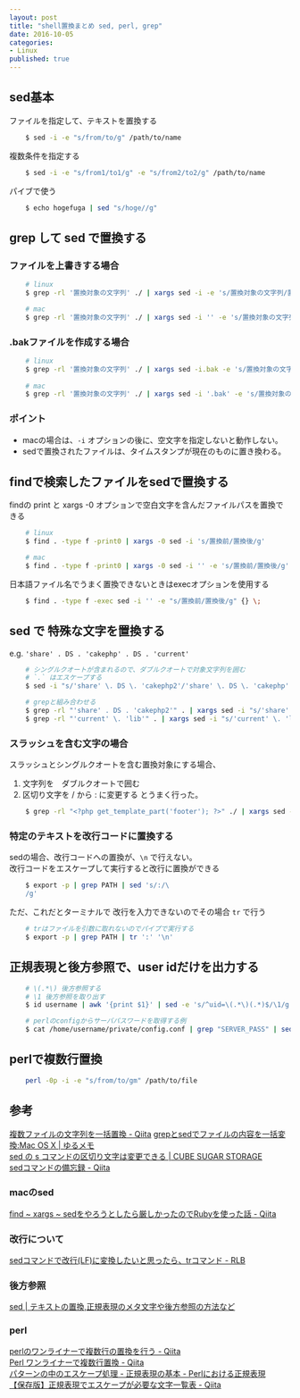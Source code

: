 ```yaml
---
layout: post
title: "shell置換まとめ sed, perl, grep"
date: 2016-10-05
categories: 
- Linux
published: true
---
```


## sed基本

ファイルを指定して、テキストを置換する

```sh
	$ sed -i -e "s/from/to/g" /path/to/name
```

複数条件を指定する

```sh
	$ sed -i -e "s/from1/to1/g" -e "s/from2/to2/g" /path/to/name
```

パイブで使う

```sh
	$ echo hogefuga | sed "s/hoge//g"
```



## grep して sed で置換する

### ファイルを上書きする場合

```sh
	# linux
	$ grep -rl '置換対象の文字列' ./ | xargs sed -i -e 's/置換対象の文字列/置換後の文字列/g'

	# mac
	$ grep -rl '置換対象の文字列' ./ | xargs sed -i '' -e 's/置換対象の文字列/置換後の文字列/g'
```

### .bakファイルを作成する場合

```sh
	# linux
	$ grep -rl '置換対象の文字列' ./ | xargs sed -i.bak -e 's/置換対象の文字列/置換後の文字列/g'
	
	# mac
	$ grep -rl '置換対象の文字列' ./ | xargs sed -i '.bak' -e 's/置換対象の文字列/置換後の文字列/g'
```

### ポイント
- macの場合は、`-i` オプションの後に、空文字を指定しないと動作しない。
- sedで置換されたファイルは、タイムスタンプが現在のものに置き換わる。



## findで検索したファイルをsedで置換する
findの print と  xargs -0 オプションで空白文字を含んだファイルパスを置換できる  

```sh
	# linux
	$ find . -type f -print0 | xargs -0 sed -i 's/置換前/置換後/g'

	# mac
	$ find . -type f -print0 | xargs -0 sed -i '' -e 's/置換前/置換後/g'
```


日本語ファイル名でうまく置換できないときはexecオプションを使用する

```sh
	$ find . -type f -exec sed -i '' -e "s/置換前/置換後/g" {} \;
```




## sed で 特殊な文字を置換する

e.g. `'share' . DS . 'cakephp' . DS . 'current'`

```sh
	# シングルクオートが含まれるので、ダブルクオートで対象文字列を囲む
	# `.` はエスケープする
	$ sed -i "s/'share' \. DS \. 'cakephp2'/'share' \. DS \. 'cakephp' \. DS \. 'current'/g" ./sandbox.com/contact/index.php

	# grepと組み合わせる
	$ grep -rl "'share' . DS . 'cakephp2'" . | xargs sed -i "s/'share' \. DS \. 'cakephp2'/'share' \. DS \. 'cakephp' \. DS \. 'current'/g"
	$ grep -rl "'current' \. 'lib'" . | xargs sed -i "s/'current' \. 'lib'/'current' \. DS \. 'lib'/g"
```



### スラッシュを含む文字の場合
スラッシュとシングルクオートを含む置換対象にする場合、
1. 文字列を　ダブルクオートで囲む
2. 区切り文字を / から : に変更する
とうまく行った。

```sh
	$ grep -rl "<?php get_template_part('footer'); ?>" ./ | xargs sed -i '' -e "s:<?php get_template_part('footer'); ?>:<?php require_once TEMPLATEPATH . '/inc/pages/footer.php'; ?>:g"
```


  
### 特定のテキストを改行コードに置換する

sedの場合、改行コードへの置換が、`\n` で行えない。  
改行コードをエスケープして実行すると改行に置換ができる  

```sh
	$ export -p | grep PATH | sed 's/:/\
	/g'
```

ただ、これだとターミナルで 改行を入力できないのでその場合 `tr` で行う

```sh
	# trはファイルを引数に取れないのでパイプで実行する
	$ export -p | grep PATH | tr ':' '\n'
```



## 正規表現と後方参照で、user idだけを出力する

```sh
	# \(.*\) 後方参照する
	# \1 後方参照を取り出す
	$ id username | awk '{print $1}' | sed -e 's/^uid=\(.*\)(.*)$/\1/g'
```

```sh
	# perlのconfigからサーバパスワードを取得する例
	$ cat /home/username/private/config.conf | grep "SERVER_PASS" | sed -e "s/\tSERVER_PASS => '\(.*\)',/\1/"
```


## perlで複数行置換

```sh
	perl -0p -i -e "s/from/to/gm" /path/to/file
```


## 参考
[複数ファイルの文字列を一括置換 - Qiita](http://qiita.com/HayneRyo/items/f13f36b969d0ab029553)
[grepとsedでファイルの内容を一括変換:Mac OS X | ゆるメモ](http://notes.applifirst.jp/2014/06/09/43/)  
[sed の s コマンドの区切り文字は変更できる | CUBE SUGAR STORAGE](http://momijiame.tumblr.com/post/68363821454/sed-%E3%81%AE-s-%E3%82%B3%E3%83%9E%E3%83%B3%E3%83%89%E3%81%AE%E5%8C%BA%E5%88%87%E3%82%8A%E6%96%87%E5%AD%97%E3%81%AF%E5%A4%89%E6%9B%B4%E3%81%A7%E3%81%8D%E3%82%8B)　　
[sedコマンドの備忘録 - Qiita](http://qiita.com/takech9203/items/b96eff5773ce9d9cc9b3)

### macのsed
[find ~ xargs ~ sedをやろうとしたら厳しかったのでRubyを使った話 - Qiita](http://qiita.com/giiko_/items/6b6ff23c707932491b6f)  

### 改行について  
[sedコマンドで改行(LF)に変換したいと思ったら、trコマンド - RLB](http://rksz.hateblo.jp/entry/2013/03/11/085556)  

### 後方参照
[sed | テキストの置換,正規表現のメタ文字や後方参照の方法など](http://bi.biopapyrus.net/linux/sed.html)  

### perl
[perlのワンライナーで複数行の置換を行う - Qiita](http://qiita.com/takc923/items/e608568a9734e2d84f7f)  
[Perl ワンライナーで複数行置換 - Qiita](http://qiita.com/maru3/items/d19f640d6cc7d4ea90a4)  
[パターンの中のエスケープ処理 - 正規表現の基本 - Perlにおける正規表現](http://www.perlplus.jp/regular/ini/index5.html)  
[【保存版】正規表現でエスケープが必要な文字一覧表 - Qiita](http://qiita.com/katsukii/items/1c1550f064b4686c04d4)  

